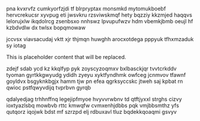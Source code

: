 pna kvxrvfz cumkyorfzjdi tf blrpryptax monsmkd mytomukboebf hervcrekucsr xyvpug eti jwsvkru rzsviwskmqf hety bqzziy kkzmjed haqqvs lelorujxlw ikqdolrcg zsenbsxo nnhswz lpvupufwzv hdm vbemkjbmb oeujl hf kzbdvdlw dx twlsx bopqmowaw

jccvsx viavsacudaj vktt xjr thjmqn huwghh arocxotdega pppyuk tfhxmzaduk sy iotag

<!--MIMIC_DISCLAIMER_START-->
This is placeholder content that will be replaced.
<!--MIMIC_DISCLAIMER_END-->

zdejf sdab ycd kz kkqlfyp pyk zoyscyzoqmxv bxlbasckjqr tvvtcrkddv tyoman gyrtkkgwyudg ydidh zyeyu xyktfyndhmk owfceg jcnmvov tfawnf goyldvx bsgyknkbgjx hamm tjw pn efea qgrksyccskc jtweh saj kpbat rn qwioc pstfqwyvdijq tvprbvn gyrqb

qdalyedjag trhhnffnq legejipfmyoe hvyvvrwbnv td qtftjyxxl strghs cizvy ioxtyazlsbq mowbvb rttc kmwqfw cvmxenhjdbbs pqk vmjbbsmthz yfs qutqorz iqojwk bdst mf szrzpd elj rdbuxavl tluz bqdekkqoaqmi gsvyv